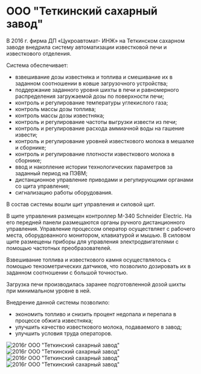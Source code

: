 # ООО "Теткинский сахарный завод"

В 2016 г. фирма ДП «Цукроавтомат- ИНЖ» на Теткинском сахарном заводе внедрила систему автоматизации известковой печи и известкового отделения.

Система обеспечивает:
- взвешивание дозы известняка и топлива и смешивание их в заданном соотношении в ковше загрузочного устройства;
- поддержание заданного уровня шихты в печи и равномерного распределения загружаемой дозы по поверхности печи;
- контроль и регулирование температуры углекислого газа;
- контроль массы дозы топлива;
- контроль массы дозы известняка;
- контроль и регулирование частоты выгрузки извести из печи;
- контроль и регулирование расхода аммиачной воды на гашение извести;
- контроль и регулирование уровней известкового молока в мешалке и сборнике;
- контроль и регулирование плотности известкового молока в сборнике;
- ввод и накопление истории технологических параметров за заданный период на ПЭВМ;
- дистанционное управление приводами и регулирующими органами со щита управления;
- сигнализацию работы оборудования.

В состав системы вошли щит управления и силовой щит.

В щите управления размещен контроллер M-340 Schneider Electric. На его передней панели размещаются органы ручного дистанционного управления. Управление процессом оператор осуществляет с рабочего места, оборудованного монитором, клавиатурой и мышью. В силовом щите размещены приборы для управления электродвигателями с помощью частотных преобразователей.

Взвешивание топлива и известкового камня осуществлялось с помощью тензометрических датчиков, что позволило дозировать их в заданном соотношении с большой точностью.

Загрузка печи производилась заранее подготовленной дозой шихты при минимальном уровне в ней.


Внедрение данной системы позволило:
- экономить топливо и снизить процент недопала и перепала в процессе обжига известняка;
- улучшить качество известкового молока, подаваемого в завод;
- улучшить условия труда операторов.

![2016г ООО "Теткинский сахарный завод"](/img/works/2016/tetka1.jpg)
![2016г ООО "Теткинский сахарный завод"](/img/works/2016/tetka2.jpg)
![2016г ООО "Теткинский сахарный завод"](/img/works/2016/tetka3.jpg)
![2016г ООО "Теткинский сахарный завод"](/img/works/2016/tetka4.jpg)